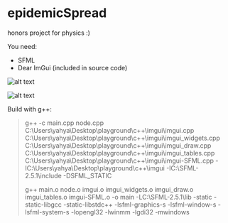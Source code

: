 # epidemicSpread

honors project for physics :)

You need:
- SFML
- Dear ImGui (included in source code)

![alt text](https://yahyaabdulmohsin.com/epidemicSpread/initial.png)

![alt text](https://yahyaabdulmohsin.com/epidemicSpread/final.png)

Build with g++:

>g++ -c main.cpp node.cpp C:\Users\yahya\Desktop\playground\c++\imgui\imgui.cpp C:\Users\yahya\Desktop\playground\c++\imgui\imgui_widgets.cpp C:\Users\yahya\Desktop\playground\c++\imgui\imgui_draw.cpp C:\Users\yahya\Desktop\playground\c++\imgui\imgui_tables.cpp C:\Users\yahya\Desktop\playground\c++\imgui\imgui-SFML.cpp -IC:\Users\yahya\Desktop\playground\c++\imgui -IC:\SFML-2.5.1\include -DSFML_STATIC
>
>g++ main.o node.o imgui.o imgui_widgets.o imgui_draw.o imgui_tables.o imgui-SFML.o -o main -LC:\SFML-2.5.1\lib -static -static-libgcc -static-libstdc++ -lsfml-graphics-s -lsfml-window-s -lsfml-system-s -lopengl32 -lwinmm -lgdi32 -mwindows
